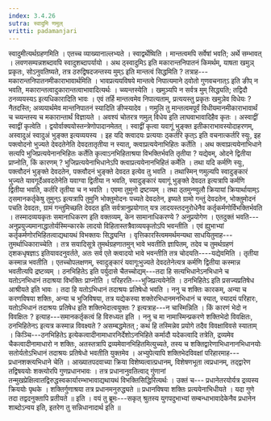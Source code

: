 ```yaml
---
index: 3.4.26
sutra: स्वादुमि णमुल्
vritti: padamanjari
---
```


 स्वादुमीत्यर्थग्रहणमिति । एतच्च व्याख्यानाल्लभ्यते । स्वाद्वर्थेष्विति । मान्तत्वमपि सर्वेषां भवति; अर्थे सम्भावत् । लवणसम्पन्नशब्दावपि स्वादुशब्दापर्यायो । अथ ठ्स्वादुमिऽ इति मकारान्तनिपातनं किमर्थम्, याषता खमुञ् प्रकृतः, सोऽनुवतिष्यते, तत्र ठरुद्विषदजन्तस्य मुम्ऽ इति मान्तत्वं सिद्धमिति ? तत्राह---मकारान्तनिपातनमीकाराभावार्थमिति । भावप्रत्ययविषये मान्तत्वे निपात्यमाने ठ्वोतो गुणवचनात्ऽ इति ङीप् न भवति, मकारान्तत्वादुकारान्तत्वाभावादित्यर्थः । च्व्यन्तस्येति । खमुञ्यपि न सर्वत्र मुम् सिद्ध्यति; तद्विदौ ठनव्ययस्यऽ इत्यधिकारादिति भावः । एवं तर्हि मान्तत्वमेव निपात्यताम्, प्रत्ययस्तु प्रकृतः खमुञेव विधेयः ? नैतदस्ति; अव्ययार्थमेव मान्तनिपातनं स्यादिति ङीप्स्यादेव । णमुलि तु मान्तत्वमपूर्वं विधीयमानमीकाराभावार्थं च च्व्यन्तस्य च मकारान्तार्थं विज्ञायते । अवश्यं चोतरत्र णमुल् विधेय इति लाघवाभावादिहैव कृतः । अस्वाद्वीं स्वाद्वीं कृत्वेति । द्वयोर्वाक्ययोस्तन्त्रेणोपादानमेतत् । स्वाद्वीं कृत्वा यवागूं भुङ्क्त इतीकाराभावस्योदाहरणम्, अस्वादुअं स्वादुअं भुङ्क्त इत्यव्ययस्य । इह यदि क्त्वादयः प्रत्ययाः ठ्कर्तरि कृत्ऽ इति वचनात्कर्तरि स्युः, इह पक्त्वोदनो भुज्यते देवदतेनेति देवदतातृतीया न स्यात्, क्त्वाप्रत्ययेनाभिहितः कर्तेति । अथ क्त्वाप्रत्ययेनाभिधाने सत्यपि भुजिप्रत्ययेनानभिहितः कर्तेति कृत्वाऽनभिहिताश्रया विभक्तिर्भवति तृतीया ? यद्येवम्, ओदने द्वितीया प्राप्नोति, किं कारणम् ? भुजिप्रत्ययेनाभिधानेऽपि क्त्वाप्रत्ययेनानभिहितं कर्मेति । तथा यदि कर्मणि स्युः, पक्त्वौदनं भुङ्क्ते देवदतेन, पक्त्वौदनं भुङ्क्ते देवदत इत्येव तु भवति । तथास्मिन् णमुल्यपि स्वादुङ्कारं भुज्यते यावगूर्देअवदतेनेति यवाग्वा द्वितीया न भवति, स्वादुङ्कारं यवागूं भुङ्क्ते देवदत इत्यत्रापि कर्मणि द्वितीया भवति, कर्तरि तृतीया च न भवति । एवमा तुमुनो द्रष्टव्यम् । तथा ठ्तमुन्ण्वुलौ क्रियायां क्रियार्थायाम्ऽ ठ्समानकर्तृकेषु तुमुन्ऽ इत्यत्रापि तुमुनि भोक्तुमोदनः पच्यते देवदतेन, इष्यते ग्रामो गन्तुं देवदतेन, भोक्तुमोदनं पचति देवदतः, ग्रामं गन्तुमिच्छति देवदत इति सर्वत्रानुप्रयोगात् यत्र लादयस्तदनुरोधेनैव कर्तृकर्मणोर्विभक्तिर्भवति । तस्मादव्ययकृतः समानाधिकरण इति वक्तव्यम्, केन सामानाधिकरण्ये ? अनुप्रयोगेण । एतदुक्तं भवति---अनुप्रयुज्यमानाद्धातोर्यस्मिन्कारके लादयो विहितास्तत्रैवाव्ययकृतोऽपि भवन्तीति । एवं ह्युभाभ्यां कर्तृकर्मणोरभिहितत्वाद्यथायथं विभक्तयः सिद्ध्यन्ति । वृत्तिकारस्त्विममर्थमन्यथा साधयितुमाह---तुमर्थाधिकाराच्चेति । तत्र सयादिसूत्रे तुमर्थग्रहणातमुन् भावे भवतीति ज्ञापितम्, तदेव च तुमर्थग्रहणं ठ्शकधृषज्ञाऽ इतियावदनुवर्तते, अतः सर्व एते क्त्वादयो भावे भवन्तीति तत्र चोदयति----यद्येवमिति । तृतीया कस्मान्न भवतीति । एतच्चोपलक्षणम्, स्वादुङ्कारं यवागूःभुज्यते देवदतेनेत्यत्र कर्मणि द्वितीया कस्मान्न भवतीत्यपि द्रष्टव्यम् । ठनभिहितेऽ इति पर्युदासे चैतच्चोद्यम्---तदा हि सत्यभिधानेऽनभिधाने च यतोऽनभिधानं तदाश्रया विभक्तिः प्राप्नोति । परिहरति---भुजिप्रत्ययेनेति । ठनभिहितेऽ इति प्रसज्यप्रतिषेध आश्रीयते इति भावः । तदा हि यतोऽभिधानं तदाश्रयः प्रतिषेधो भवति । ननु च शक्तिः कारकम्, अन्या च करणविषया शक्तिः, अन्या च भुजिविषया, तत्र यद्येकस्या शक्तेरभिधानमनभिधानं च स्यात्, स्यादयं परिहारः, यतोऽभिधानं तदाश्रयः प्रतिषेध इति शक्तिभेदात्वयुक्तः ? इत्यत्राह---न चास्मिन्निति । किं कारणं भेदो न विवक्षितः ? इत्याह---समानकर्तृकत्वं हि विरुध्यत इति । ननु च मा नामास्मिन्प्रकरणे शक्तिभेदो विवक्षितः, ठनभिहितेनऽ इत्यत्र कस्मान्न विवक्ष्यते ? असम्बद्धमेतत् ; कथं हि तस्मिन्नेव प्रयोगे तदैव विवक्षाविवसे स्याताम् । किञ्चि---ठनभिहितेऽ इत्येकत्वादीनामाधारनिर्देशोऽनभिहिते कर्मादौ यदेकत्वादि तत्रेति, द्रव्यमेव चैकत्वादीनामाधारो न शक्तिः, अतस्तत्रापि द्रव्यमेवानभिहितमित्युच्यते, तस्य च शक्तिद्वारेणाभिधानानभिधानयोः सतोर्यतोऽभिधानं तदाश्रयः प्रतिषेधो भवतीति युक्तमेव । अभ्युपेत्यापि शक्तिभेदविवक्षां परिहारमाह---प्रधानशक्त्यभिधाने चेति । आख्यातपदवाच्या क्रिया विशेष्यत्वात्प्रधानम्, विशेषणभूता त्वप्रधानम्, तद्द्वारेण तद्विषययोः शक्त्योरपि गुणप्रधानभावः । तत्र प्रधानानुवतित्वाद् गुंणानां तन्मुखप्रेक्षित्वातद्विरुद्धस्वकार्यारम्भाभावाद्यथायथं विभक्तिसिद्धिरित्यर्थः । उक्तं च--- प्रधानेतरयोर्यत्र द्रव्यस्य क्रिययोः पृथके । शक्तिर्गुणाश्रया तत्र प्रधानमनुरुद्ध्यते ॥ प्रधानविषया शक्तिः प्रत्ययेनाभिधीयते । यदा गुणे तदा तद्वदनुक्तापि प्रतीयते ॥ इति । वयं तु ब्रूमः---सकृत् श्रुतस्य युगपदुभाभ्यां सम्बन्धाभावादेकेनैव प्रधानेन शाब्दोऽन्वय इति, इतरेण तु सन्निधानादार्थ इति ॥